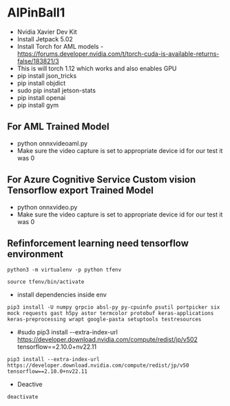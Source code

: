 # AIPinBall1

- Nvidia Xavier Dev Kit
- Install Jetpack 5.02
- Install Torch for AML models - https://forums.developer.nvidia.com/t/torch-cuda-is-available-returns-false/183821/3
- This is will torch 1.12 which works and also enables GPU
- pip install json_tricks
- pip install objdict
- sudo pip install jetson-stats
- pip install openai
- pip install gym

## For AML Trained Model

- python onnxvideoaml.py
- Make sure the video capture is set to appropriate device id for our test it was 0

## For Azure Cognitive Service Custom vision Tensorflow export Trained Model

- python onnxvideo.py
- Make sure the video capture is set to appropriate device id for our test it was 0

## Refinforcement learning need tensorflow environment

```
python3 -m virtualenv -p python tfenv
```

```
source tfenv/bin/activate
```

- install dependencies inside env

```
pip3 install -U numpy grpcio absl-py py-cpuinfo psutil portpicker six mock requests gast h5py astor termcolor protobuf keras-applications keras-preprocessing wrapt google-pasta setuptools testresources
```

- #sudo pip3 install --extra-index-url https://developer.download.nvidia.com/compute/redist/jp/v502 tensorflow==2.10.0+nv22.11

```
pip3 install --extra-index-url https://developer.download.nvidia.com/compute/redist/jp/v50 tensorflow==2.10.0+nv22.11
```

- Deactive

```
deactivate
```
